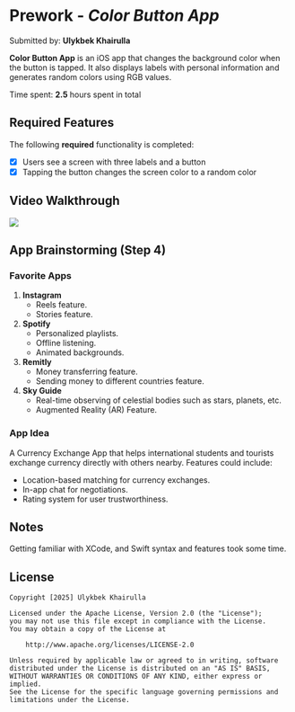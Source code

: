 # Prework - *Color Button App*  

Submitted by: **Ulykbek Khairulla**  

**Color Button App** is an iOS app that changes the background color when the button is tapped. It also displays labels with personal information and generates random colors using RGB values.  

Time spent: **2.5** hours spent in total  

## Required Features  

The following **required** functionality is completed:  

- [x] Users see a screen with three labels and a button  
- [x] Tapping the button changes the screen color to a random color  

## Video Walkthrough   

  <div>
    <a href="https://www.loom.com/share/f69597db871947db81dc53398364eac5">
      <img style="max-width:300px;" src="https://cdn.loom.com/sessions/thumbnails/f69597db871947db81dc53398364eac5-c5d05d82060a642c-full-play.gif">
    </a>
  </div>

## App Brainstorming (Step 4)  

### Favorite Apps  
1. **Instagram**  
   - Reels feature.  
   - Stories feature.  
2. **Spotify**  
   - Personalized playlists.  
   - Offline listening.  
   - Animated backgrounds.  
3. **Remitly**  
   - Money transferring feature.  
   - Sending money to different countries feature.  
4. **Sky Guide**  
   - Real-time observing of celestial bodies such as stars, planets, etc.  
   - Augmented Reality (AR) Feature.  

### App Idea  
A Currency Exchange App that helps international students and tourists exchange currency directly with others nearby. Features could include:  
   - Location-based matching for currency exchanges.  
   - In-app chat for negotiations.  
   - Rating system for user trustworthiness.  

## Notes  

Getting familiar with XCode, and Swift syntax and features took some time.

## License  

    Copyright [2025] Ulykbek Khairulla  

    Licensed under the Apache License, Version 2.0 (the "License");  
    you may not use this file except in compliance with the License.  
    You may obtain a copy of the License at  

        http://www.apache.org/licenses/LICENSE-2.0  

    Unless required by applicable law or agreed to in writing, software  
    distributed under the License is distributed on an "AS IS" BASIS,  
    WITHOUT WARRANTIES OR CONDITIONS OF ANY KIND, either express or implied.  
    See the License for the specific language governing permissions and  
    limitations under the License.  
